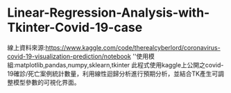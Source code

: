 # Linear-Regression-Analysis-with-Tkinter-Covid-19-case
線上資料來源:https://www.kaggle.com/code/therealcyberlord/coronavirus-covid-19-visualization-prediction/notebook
'\'使用模組:matplotlib,pandas,numpy,sklearn,tkinter
此程式使用kaggle上公開之covid-19確診/死亡案例統計數量，利用線性迴歸分析進行預期分析，並結合TK產生可調整模型參數的可視化界面。
